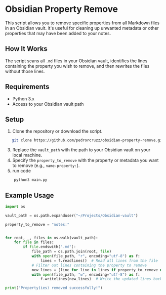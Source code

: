# Obsidian Property Remove

This script allows you to remove specific properties from all Markdown files in an Obsidian vault. It's useful for cleaning up unwanted metadata or other properties that may have been added to your notes.

## How It Works

The script scans all `.md` files in your Obsidian vault, identifies the lines containing the property you wish to remove, and then rewrites the files without those lines.

## Requirements

- Python 3.x
- Access to your Obsidian vault path

## Setup

1. Clone the repository or download the script.

``` bash
   git clone https://github.com/pedrorcruzz/obsidian-property-remove.git
```
3. Replace the `vault_path` with the path to your Obsidian vault on your local machine.
4. Specify the `property_to_remove` with the property or metadata you want to remove (e.g., `name-property:`).
5. run code

```python
    python3 main.py
```

## Example Usage

```python
import os

vault_path = os.path.expanduser("~/Projects/Obsidian-vault")

property_to_remove = "notes:"


for root, _, files in os.walk(vault_path):
    for file in files:
        if file.endswith(".md"): 
            file_path = os.path.join(root, file)
            with open(file_path, "r", encoding="utf-8") as f:
                lines = f.readlines()  # Read all lines from the file
            # Filter out lines containing the property to remove
            new_lines = [line for line in lines if property_to_remove not in line]
            with open(file_path, "w", encoding="utf-8") as f:
                f.writelines(new_lines)  # Write the updated lines back to the file

print("Property(ies) removed successfully!")
